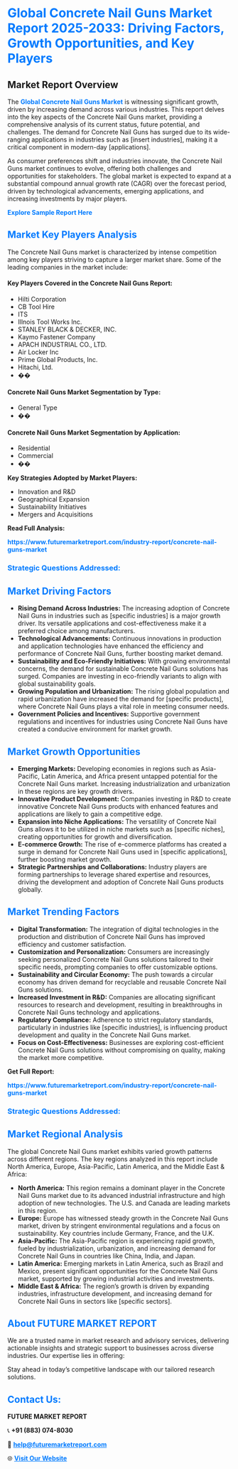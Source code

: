 <h1 style="color: #007BFF;">Global Concrete Nail Guns Market Report 2025-2033: Driving Factors, Growth Opportunities, and Key Players</h1>

<section id="overview">
<h2>Market Report Overview</h2>
<p>The <a href="https://www.futuremarketreport.com/industry-report/concrete-nail-guns-market" style="color: #007BFF; text-decoration: none;"><strong>Global Concrete Nail Guns Market</strong></a> is witnessing significant growth, driven by increasing demand across various industries. This report delves into the key aspects of the Concrete Nail Guns market, providing a comprehensive analysis of its current status, future potential, and challenges. The demand for Concrete Nail Guns has surged due to its wide-ranging applications in industries such as [insert industries], making it a critical component in modern-day [applications].</p>
<p>As consumer preferences shift and industries innovate, the Concrete Nail Guns market continues to evolve, offering both challenges and opportunities for stakeholders. The global market is expected to expand at a substantial compound annual growth rate (CAGR) over the forecast period, driven by technological advancements, emerging applications, and increasing investments by major players.</p>
</section>

<section id="overview">
<p><a href="https://www.futuremarketreport.com/request-sample/reportId=117084" style="color: #007BFF; text-decoration: none;"><strong>Explore Sample Report Here</strong></a></p>
</section>

<section id="key-players">
<h2 style="color: #007BFF;">Market Key Players Analysis</h2>
<p>The Concrete Nail Guns market is characterized by intense competition among key players striving to capture a larger market share. Some of the leading companies in the market include:</p>
<h4>Key Players Covered in the Concrete Nail Guns Report:</h4>
<ul><li>Hilti Corporation</li><li>CB Tool Hire</li><li>ITS</li><li>Illnois Tool Works Inc.</li><li>STANLEY BLACK &amp; DECKER, INC.</li><li>Kaymo Fastener Company</li><li>APACH INDUSTRIAL CO., LTD.</li><li>Air Locker Inc</li><li>Prime Global Products, Inc.</li><li>Hitachi, Ltd.</li><li>��</li></ul>
<h4>Concrete Nail Guns Market Segmentation by Type:</h4>
<ul><li>General Type</li><li>��</li></ul>

<h4>Concrete Nail Guns Market Segmentation by Application:</h4>
<ul><li>Residential</li><li>Commercial</li><li>��</li></ul>
<p><strong>Key Strategies Adopted by Market Players:</strong></p>
<ul>
<li>Innovation and R&D</li>
<li>Geographical Expansion</li>
<li>Sustainability Initiatives</li>
<li>Mergers and Acquisitions</li>
</ul>
</section>

<section>
<p><strong>Read Full Analysis: </strong></p><a href="https://www.futuremarketreport.com/industry-report/concrete-nail-guns-market" style="color: #007BFF; text-decoration: none;"><strong>https://www.futuremarketreport.com/industry-report/concrete-nail-guns-market</strong></a>
<h3 style="color: #007BFF;">Strategic Questions Addressed:</h3>
</section>

<section id="driving-factors">
<h2 style="color: #007BFF;">Market Driving Factors</h2>
<ul>
<li><strong>Rising Demand Across Industries:</strong> The increasing adoption of Concrete Nail Guns in industries such as [specific industries] is a major growth driver. Its versatile applications and cost-effectiveness make it a preferred choice among manufacturers.</li>
<li><strong>Technological Advancements:</strong> Continuous innovations in production and application technologies have enhanced the efficiency and performance of Concrete Nail Guns, further boosting market demand.</li>
<li><strong>Sustainability and Eco-Friendly Initiatives:</strong> With growing environmental concerns, the demand for sustainable Concrete Nail Guns solutions has surged. Companies are investing in eco-friendly variants to align with global sustainability goals.</li>
<li><strong>Growing Population and Urbanization:</strong> The rising global population and rapid urbanization have increased the demand for [specific products], where Concrete Nail Guns plays a vital role in meeting consumer needs.</li>
<li><strong>Government Policies and Incentives:</strong> Supportive government regulations and incentives for industries using Concrete Nail Guns have created a conducive environment for market growth.</li>
</ul>
</section>

<section id="growth-opportunities">
<h2 style="color: #007BFF;">Market Growth Opportunities</h2>
<ul>
<li><strong>Emerging Markets:</strong> Developing economies in regions such as Asia-Pacific, Latin America, and Africa present untapped potential for the Concrete Nail Guns market. Increasing industrialization and urbanization in these regions are key growth drivers.</li>
<li><strong>Innovative Product Development:</strong> Companies investing in R&D to create innovative Concrete Nail Guns products with enhanced features and applications are likely to gain a competitive edge.</li>
<li><strong>Expansion into Niche Applications:</strong> The versatility of Concrete Nail Guns allows it to be utilized in niche markets such as [specific niches], creating opportunities for growth and diversification.</li>
<li><strong>E-commerce Growth:</strong> The rise of e-commerce platforms has created a surge in demand for Concrete Nail Guns used in [specific applications], further boosting market growth.</li>
<li><strong>Strategic Partnerships and Collaborations:</strong> Industry players are forming partnerships to leverage shared expertise and resources, driving the development and adoption of Concrete Nail Guns products globally.</li>
</ul>
</section>

<section id="trending-factors">
<h2 style="color: #007BFF;">Market Trending Factors</h2>
<ul>
<li><strong>Digital Transformation:</strong> The integration of digital technologies in the production and distribution of Concrete Nail Guns has improved efficiency and customer satisfaction.</li>
<li><strong>Customization and Personalization:</strong> Consumers are increasingly seeking personalized Concrete Nail Guns solutions tailored to their specific needs, prompting companies to offer customizable options.</li>
<li><strong>Sustainability and Circular Economy:</strong> The push towards a circular economy has driven demand for recyclable and reusable Concrete Nail Guns solutions.</li>
<li><strong>Increased Investment in R&D:</strong> Companies are allocating significant resources to research and development, resulting in breakthroughs in Concrete Nail Guns technology and applications.</li>
<li><strong>Regulatory Compliance:</strong> Adherence to strict regulatory standards, particularly in industries like [specific industries], is influencing product development and quality in the Concrete Nail Guns market.</li>
<li><strong>Focus on Cost-Effectiveness:</strong> Businesses are exploring cost-efficient Concrete Nail Guns solutions without compromising on quality, making the market more competitive.</li>
</ul>
</section>

<section>
<p><strong>Get Full Report: </strong></p><a href="https://www.futuremarketreport.com/industry-report/concrete-nail-guns-market" style="color: #007BFF; text-decoration: none;"><strong>https://www.futuremarketreport.com/industry-report/concrete-nail-guns-market</strong></a>
<h3 style="color: #007BFF;">Strategic Questions Addressed:</h3>
</section>


<section id="regional-analysis">
<h2 style="color: #007BFF;">Market Regional Analysis</h2>
<p>The global Concrete Nail Guns market exhibits varied growth patterns across different regions. The key regions analyzed in this report include North America, Europe, Asia-Pacific, Latin America, and the Middle East & Africa:</p>
<ul>
<li><strong>North America:</strong> This region remains a dominant player in the Concrete Nail Guns market due to its advanced industrial infrastructure and high adoption of new technologies. The U.S. and Canada are leading markets in this region.</li>
<li><strong>Europe:</strong> Europe has witnessed steady growth in the Concrete Nail Guns market, driven by stringent environmental regulations and a focus on sustainability. Key countries include Germany, France, and the U.K.</li>
<li><strong>Asia-Pacific:</strong> The Asia-Pacific region is experiencing rapid growth, fueled by industrialization, urbanization, and increasing demand for Concrete Nail Guns in countries like China, India, and Japan.</li>
<li><strong>Latin America:</strong> Emerging markets in Latin America, such as Brazil and Mexico, present significant opportunities for the Concrete Nail Guns market, supported by growing industrial activities and investments.</li>
<li><strong>Middle East & Africa:</strong> The region’s growth is driven by expanding industries, infrastructure development, and increasing demand for Concrete Nail Guns in sectors like [specific sectors].</li>
</ul>
</section>

<footer>
<h2 style="color: #007BFF;">About FUTURE MARKET REPORT</h2>
<p>We are a trusted name in market research and advisory services, delivering actionable insights and strategic support to businesses across diverse industries. Our expertise lies in offering:</p>

<p>Stay ahead in today’s competitive landscape with our tailored research solutions.</p>

<h2 style="color: #007BFF;">Contact Us:</h2>
<p><strong>FUTURE MARKET REPORT</strong></p>
<p>📞 <strong>+91 (883) 074-8030</strong></p>
<p>📧 <strong><a href="mailto:help@futuremarketreport.com" style="color: #007BFF;">help@futuremarketreport.com</a></strong></p>
<p>🌐 <strong><a href="https://www.futuremarketreport.com/" style="color: #007BFF;">Visit Our Website</a></strong></p>
</footer>